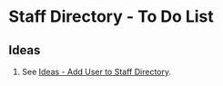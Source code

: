 # Staff Directory - To Do List

## Ideas

1. See [Ideas - Add User to Staff Directory](https://confluence.tacc.utexas.edu/x/joAwBQ).
